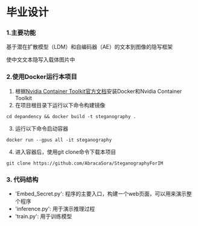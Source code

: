 # 毕业设计

### 1.主要功能

基于潜在扩散模型（LDM）和自编码器（AE）的文本到图像的隐写框架

使中文文本隐写入载体图片中

### 2.使用Docker运行本项目

1. 根据[Nvidia Container Toolkit官方文档](https://docs.nvidia.com/datacenter/cloud-native/container-toolkit/latest/install-guide.html)安装Docker和Nvidia Container Toolkit
2. 在项目根目录下运行以下命令构建镜像

```shell
cd depandency && docker build -t steganography .
```
3. 运行以下命令启动容器

```shell
docker run --gpus all -it steganography
```
4. 进入容器后，使用git clone命令下载本项目

```shell
git clone https://github.com/AbracaSora/SteganographyForIM
```

### 3. 代码结构

- 'Embed_Secret.py': 程序的主要入口，构建一个web页面，可以用来演示整个程序
- 'inference.py': 用于演示推理过程
- 'train.py': 用于训练模型